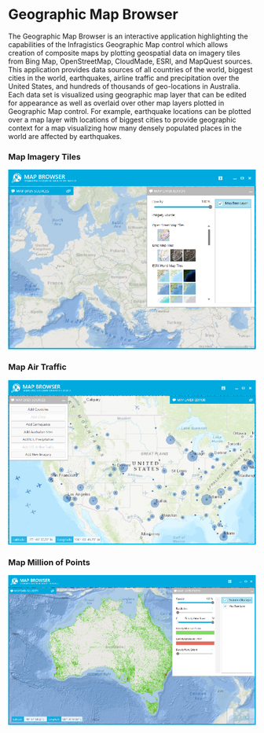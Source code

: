 ﻿# Geographic Map Browser

The Geographic Map Browser is an interactive application highlighting the capabilities of the Infragistics Geographic Map control which allows creation of composite maps by plotting geospatial data on imagery tiles from Bing Map, OpenStreetMap, CloudMade, ESRI, and MapQuest sources. This application provides data sources of all countries of the world, biggest cities in the world, earthquakes, airline traffic and precipitation over the United States, and hundreds of thousands of geo-locations in Australia. Each data set is visualized using geographic map layer that can be edited for appearance as well as overlaid over other map layers plotted in Geographic Map control. For example, earthquake locations can be plotted over a map layer with locations of biggest cities to provide geographic context for a map visualizing how many densely populated places in the world are affected by earthquakes.

### Map Imagery Tiles
![Airline Screenshot](Screenshots/geo-map-imagery.png) 

### Map Air Traffic
![Airline Screenshot](Screenshots/geo-map-airplanes.png) 

### Map Million of Points
![Airline Screenshot](Screenshots/geo-map-scatter-hd.png) 


